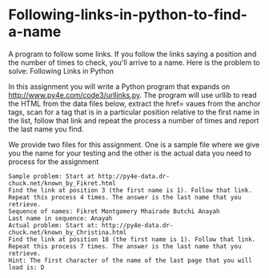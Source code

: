 # Following-links-in-python-to-find-a-name
A program to follow some links. If you follow the links saying a position and the number of times to check, you'll arrive to a name.
Here is the problem to solve:
Following Links in Python

In this assignment you will write a Python program that expands on http://www.py4e.com/code3/urllinks.py. The program will use urllib to read the HTML from the data files below, extract the href= vaues from the anchor tags, scan for a tag that is in a particular position relative to the first name in the list, follow that link and repeat the process a number of times and report the last name you find.

We provide two files for this assignment. One is a sample file where we give you the name for your testing and the other is the actual data you need to process for the assignment

    Sample problem: Start at http://py4e-data.dr-chuck.net/known_by_Fikret.html
    Find the link at position 3 (the first name is 1). Follow that link. Repeat this process 4 times. The answer is the last name that you retrieve.
    Sequence of names: Fikret Montgomery Mhairade Butchi Anayah
    Last name in sequence: Anayah
    Actual problem: Start at: http://py4e-data.dr-chuck.net/known_by_Christina.html
    Find the link at position 18 (the first name is 1). Follow that link. Repeat this process 7 times. The answer is the last name that you retrieve.
    Hint: The first character of the name of the last page that you will load is: D
